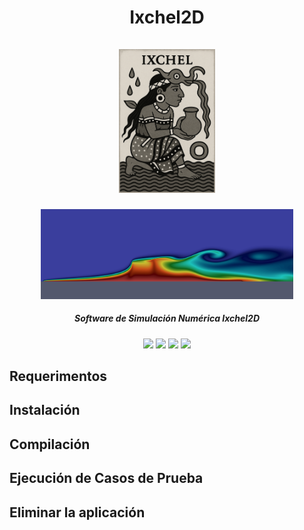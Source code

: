 <h1 align="center">
  Ixchel2D
  <br/>
  <br/>
  <div>
    <img
      src=".readme-images/ixchel2d-logo.png"
      height="230"
    />
  </div>
</h1>

<div align="center">
  <img src=".readme-images/head-simulation.png" style="width:80%;"/>
<!--   <img src=".readme-images/lidCavity.gif" style="width:60%;"/> -->
</div>

<h5 align="center">
  Software de Simulación Numérica Ixchel2D
</h5>

<div align="center">
  <img src="https://img.shields.io/badge/Linux-FCC624?style=for-the-badge&logo=linux&logoColor=black"/>
  <img src="https://img.shields.io/badge/Fortran-734F96?style=for-the-badge&logo=fortran&logoColor=white"/>
  <img src="https://img.shields.io/badge/NVIDIA-CUDA-76B900?style=for-the-badge&logo=nvidia&logoColor=white&labelColor=76B900&color=black"/>
  <img src="https://img.shields.io/badge/OpenACC-01B0F0?style=for-the-badge&logoColor=white"/>
</div>

Requerimentos
-------------


Instalación
-----------


Compilación
-----------


Ejecución de Casos de Prueba
----------------------------


Eliminar la aplicación
----------------------
